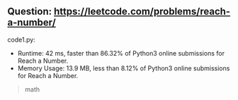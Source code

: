 ## Question: https://leetcode.com/problems/reach-a-number/

code1.py:
* Runtime: 42 ms, faster than 86.32% of Python3 online submissions for Reach a Number.
* Memory Usage: 13.9 MB, less than 8.12% of Python3 online submissions for Reach a Number.
> math
